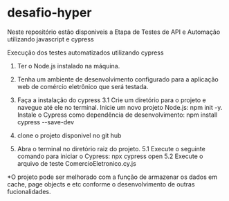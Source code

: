 # desafio-hyper

Neste repositório estão disponiveis a Etapa de Testes de API e Automação utilizando javascript e cypress

Execução dos testes automatizados utilizando cypress

1. Ter o Node.js instalado na máquina.

2. Tenha um ambiente de desenvolvimento configurado para a aplicação web de comércio eletrônico que será testada.

3. Faça a instalação do cypress
    3.1 Crie um diretório para o projeto e navegue até ele no terminal.
    Inicie um novo projeto Node.js: npm init -y.
    Instale o Cypress como dependência de desenvolvimento: npm install cypress --save-dev

4. clone o projeto disponivel no git hub

5. Abra o terminal no diretório raiz do projeto.
    5.1 Execute o seguinte comando para iniciar o Cypress: npx cypress open
    5.2 Execute o arquivo de teste ComercioEletronico.cy.js


*O projeto pode ser melhorado com a função de armazenar os dados em cache, page objects e etc conforme o desenvolvimento de outras fucionalidades. 

